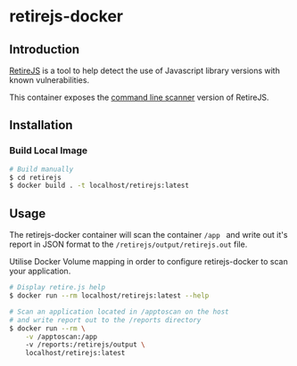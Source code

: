 # retirejs-docker
## Introduction

[RetireJS](https://github.com/RetireJS/retire.js) is a tool to help detect the use of Javascript library versions with known vulnerabilities.

This container exposes the [command line scanner](https://github.com/RetireJS/retire.js/tree/master/node) version of RetireJS.


## Installation
### Build Local Image

````bash
# Build manually
$ cd retirejs
$ docker build . -t localhost/retirejs:latest
````


## Usage

The retirejs-docker container will scan the container ````/app ```` and write out
it's report in JSON format to the ````/retirejs/output/retirejs.out```` file.

Utilise Docker Volume mapping in order to configure retirejs-docker to scan your application.

````bash
# Display retire.js help
$ docker run --rm localhost/retirejs:latest --help

# Scan an application located in /apptoscan on the host
# and write report out to the /reports directory
$ docker run --rm \
    -v /apptoscan:/app
    -v /reports:/retirejs/output \
    localhost/retirejs:latest
````
